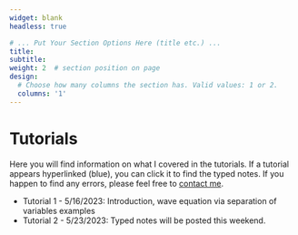 ```yaml
---
widget: blank
headless: true

# ... Put Your Section Options Here (title etc.) ...
title: 
subtitle:
weight: 2  # section position on page
design:
  # Choose how many columns the section has. Valid values: 1 or 2.
  columns: '1'
---
```

# Tutorials
Here you will find information on what I covered in the tutorials. If a tutorial appears hyperlinked (blue), you can click it to find the typed notes. If you happen to find any errors, please feel free to [contact me](https://davidknapik.com/#contact). 

- Tutorial 1 - 5/16/2023: Introduction, wave equation via separation of variables examples
- Tutorial 2 - 5/23/2023: Typed notes will be posted this weekend.
